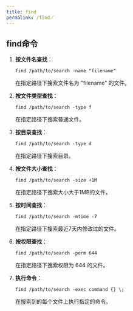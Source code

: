 ```yaml
---
title: find
permalink: /find／
---
```

## find命令

1. **按文件名查找**：
   
   ```
   find /path/to/search -name "filename"
   ```

   在指定路径下搜索文件名为 "filename" 的文件。

2. **按文件类型查找**：

   ```
   find /path/to/search -type f
   ```

   在指定路径下搜索普通文件。

3. **按目录查找**：

   ```
   find /path/to/search -type d
   ```

   在指定路径下搜索目录。

4. **按文件大小查找**：

   ```
   find /path/to/search -size +1M
   ```

   在指定路径下搜索大小大于1MB的文件。

5. **按时间查找**：

   ```
   find /path/to/search -mtime -7
   ```

   在指定路径下搜索最近7天内修改过的文件。

6. **按权限查找**：

   ```
   find /path/to/search -perm 644
   ```

   在指定路径下搜索权限为 644 的文件。

7. **执行命令**：

   ```
   find /path/to/search -exec command {} \;
   ```

   在搜索到的每个文件上执行指定的命令。
